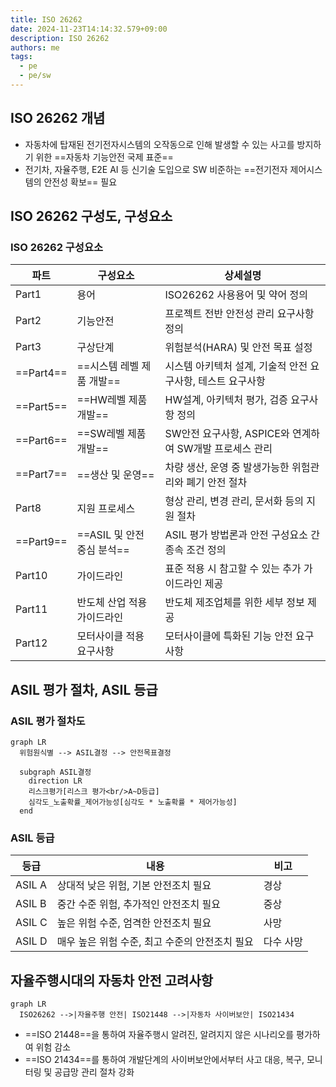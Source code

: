 ```yaml
---
title: ISO 26262
date: 2024-11-23T14:14:32.579+09:00
description: ISO 26262
authors: me
tags:
  - pe
  - pe/sw 
---
```


## ISO 26262 개념

- 자동차에 탑재된 전기전자시스템의 오작동으로 인해 발생할 수 있는 사고를 방지하기 위한 ==자동차 기능안전 국제 표준==
- 전기차, 자율주행, E2E AI 등 신기술 도입으로 SW 비준하는 ==전기전자 제어시스템의 안전성 확보== 필요

## ISO 26262 구성도, 구성요소

### ISO 26262 구성요소

| 파트 | 구성요소 | 상세설명 |
| --- | --- | --- |
| Part1 | 용어 | ISO26262 사용용어 및 약어 정의 |
| Part2 | 기능안전 | 프로젝트 전반 안전성 관리 요구사항 정의 |
| Part3 | 구상단계 | 위험분석(HARA) 및 안전 목표 설정 |
| ==Part4== | ==시스템 레벨 제품 개발== | 시스템 아키텍처 설계, 기술적 안전 요구사항, 테스트 요구사항 |
| ==Part5== | ==HW레벨 제품 개발== | HW설계, 아키텍처 평가, 검증 요구사항 정의 |
| ==Part6== | ==SW레벨 제품 개발== | SW안전 요구사항, ASPICE와 연계하여 SW개발 프로세스 관리 |
| ==Part7== | ==생산 및 운영== | 차량 생산, 운영 중 발생가능한 위험관리와 폐기 안전 절차 |
| Part8 | 지원 프로세스 | 형상 관리, 변경 관리, 문서화 등의 지원 절차 |
| ==Part9== | ==ASIL 및 안전 중심 분석== | ASIL 평가 방법론과 안전 구성요소 간 종속 조건 정의 |
| Part10 | 가이드라인 | 표준 적용 시 참고할 수 있는 추가 가이드라인 제공 |
| Part11 | 반도체 산업 적용 가이드라인 | 반도체 제조업체를 위한 세부 정보 제공 |
| Part12 | 모터사이클 적용 요구사항 | 모터사이클에 특화된 기능 안전 요구사항 |

## ASIL 평가 절차, ASIL 등급

### ASIL 평가 절차도

```mermaid
graph LR
  위험원식별 --> ASIL결정 --> 안전목표결정

  subgraph ASIL결정
    direction LR
    리스크평가[리스크 평가<br/>A~D등급]
    심각도_노출확률_제어가능성[심각도 * 노출확률 * 제어가능성]
  end
```

### ASIL 등급

| 등급 | 내용 | 비고 |
| --- | --- | --- |
| ASIL A | 상대적 낮은 위험, 기본 안전조치 필요 | 경상 |
| ASIL B | 중간 수준 위험, 추가적인 안전조치 필요 | 중상 |
| ASIL C | 높은 위험 수준, 엄격한 안전조치 필요 | 사망 |
| ASIL D | 매우 높은 위험 수준, 최고 수준의 안전조치 필요 | 다수 사망 |

## 자율주행시대의 자동차 안전 고려사항

```mermaid
graph LR
  ISO26262 -->|자율주행 안전| ISO21448 -->|자동차 사이버보안| ISO21434
```

- ==ISO 21448==을 통하여 자율주행시 알려진, 알려지지 않은 시나리오를 평가하여 위험 감소
- ==ISO 21434==를 통하여 개발단계의 사이버보안에서부터 사고 대응, 복구, 모니터링 및 공급망 관리 절차 강화
